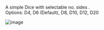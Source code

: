 A simple Dice with selectable no. sides .   <br>
Options: D4, D6 (Default), D8, D10, D12, D20 <br>


![image](https://github.com/onehellcat/dice/assets/43723078/81b67f59-9ab5-48c8-b54c-58b6846d1c97)
